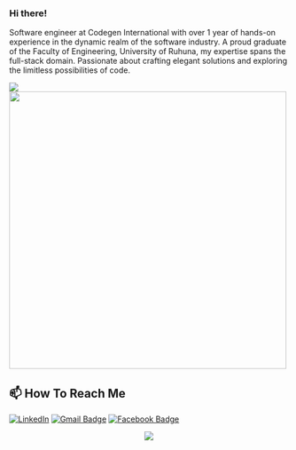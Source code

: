 ###  Hi there!&nbsp;

Software engineer at Codegen International with over 1 year of hands-on experience in the dynamic realm of the software industry. A proud graduate of the Faculty of Engineering, University of Ruhuna, my expertise spans the full-stack domain. Passionate about crafting elegant solutions and exploring the limitless possibilities of code.

<img src="https://github-readme-stats.vercel.app/api?username=gihanrohanadissanayaka&show_icons=true&theme=radical&title_color=8E2DE2&text_color=fff&icon_color=8E2DE2">

<a href="https://github.com/victorabarros?tab=repositories">
  <img width="500px" src="https://github-readme-stats.anuraghazra1.vercel.app/api/top-langs/?username=gihanrohanadissanayaka&count_private=true&layout=compact&hide=makefile,shell&hide_title=true&theme=radical&title_color=8E2DE2&text_color=fff&icon_color=8E2DE2" />
</a>

## 📫 How To Reach Me

<a href="https://www.linkedin.com/in/gihan-dissanayaka-9947b3216/" target="_blank"><img src="https://img.shields.io/badge/LinkedIn-%230077B5.svg?&style=flat-square&logo=linkedin&logoColor=white" alt="LinkedIn"></a>
[![Gmail Badge](https://img.shields.io/badge/-Gmail-c14438?style=flat-square&logo=Gmail&logoColor=white&link=mailto:contato.weltonf@gmail.com)](mailto:dissanayaka.gihanrohana@gmail.com)
[![Facebook Badge](https://img.shields.io/badge/-Facebook-3b5998?style=flat-square&labelColor=3b5998&logo=facebook&logoColor=white&link=https://www.facebook.com/weltonpfelix/)](https://web.facebook.com/profile.php?id=100004284887135&comment_id=Y29tbWVudDo5Nzc1MzgyMzMwNjQwODFfOTc3ODQzNTgzMDMzNTQ2)


<p align="center">
<img src="https://visitor-badge.laobi.icu/badge?page_id=gihanrohanadissanayaka" id="counter">
</p>

<!---
gihanrohanadissanayaka/gihanrohanadissanayaka is a ✨ special ✨ repository because its `README.md` (this file) appears on your GitHub profile.
You can click the Preview link to take a look at your changes.
--->
